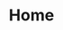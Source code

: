 ---
lang: en-US
home: true
title: Home
heroImage: /images/logo.svg
actions:
  - text: Get Started
    link: ./getting-started
    type: primary

  - text: Try Now
    link: ./demo
    type: secondary
    
features:
  - title: Command Base
    details: The command-based simulation terminal has common terminal functions such as dragging, zooming, cursor switching, and historical command switching. It is very suitable for making client tools such as Redis, MySQL, and ETCD.
  - title: Powerful
    details: The plugin provides display functions in formats such as normal text, HTML rendering, json, table, code, ANSI color control code, etc. by default. It also supports advanced functions such as user Q&A, animation rendering, and online editing.
  - title: Theme
    details: The plugin provides two themes by default dark and light. You can also customize the theme according to your preferences. The background, cursor, font, etc. can be modified to the color you want.
  - title: API
    details: The plugin provides a rich JS API to provide you with solutions for simulating non-user behaviors.
  - title: Highly customizable
    details: The terminal display style is controlled by the front-end, which provides a rich display style and multiple slots, allowing you to customize any content you want to display.
  - title: Vue2 & Vue3
    details: In order to be compatible with more application scenarios, the plug-in supports both Vue2 and Vue3!

footer: Apache 2.0 Licensed | Copyright © 2018-present VuePress Community
---
